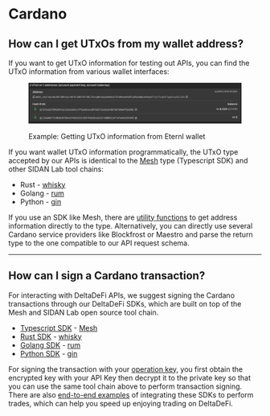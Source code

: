 # Cardano

## How can I get UTxOs from my wallet address?

If you want to get UTxO information for testing out APIs, you can find the UTxO information from various wallet interfaces:

<figure><img src="../.gitbook/assets/image (1) (1) (1) (1).png" alt=""><figcaption><p>Example: Getting UTxO information from Eternl wallet</p></figcaption></figure>

If you want wallet UTxO information programmatically, the UTxO type accepted by our APIs is identical to the [Mesh](https://meshjs.dev/) type (Typescript SDK) and other SIDAN Lab tool chains:

* Rust - [whisky](https://github.com/sidan-lab/whisky)
* Golang - [rum](https://github.com/sidan-lab/rum)
* Python - [gin](https://github.com/sidan-lab/gin)



If you use an SDK like Mesh, there are [utility functions](https://meshjs.dev/providers/blockfrost#fetchAddressUtxos) to get address information directly to the type. Alternatively, you can directly use several Cardano service providers like Blockfrost or Maestro and parse the return type to the one compatible to our API request schema.

***

## How can I sign a Cardano transaction?

For interacting with DeltaDeFi APIs, we suggest signing the Cardano transactions through our DeltaDeFi SDKs, which are built on top of the Mesh and SIDAN Lab open source tool chain.

* [Typescript SDK](https://github.com/deltadefi-protocol/typescript-sdk) - [Mesh](https://meshjs.dev/)
* [Rust SDK](https://github.com/deltadefi-protocol/rust-sdk) - [whisky](https://github.com/sidan-lab/whisky)
* [Golang SDK](https://github.com/deltadefi-protocol/go-sdk) - [rum](https://github.com/sidan-lab/rum)
* [Python SDK](https://github.com/deltadefi-protocol/python-sdk) - [gin](https://github.com/sidan-lab/gin)

For signing the transaction with your [operation key](../about/learn/architecture/account.md), you first obtain the encrypted key with your API Key then decrypt it to the private key so that you can use the same tool chain above to perform transaction signing. There are also [end-to-end examples](https://github.com/deltadefi-protocol/sdks-demo) of integrating these SDKs to perform trades, which can help you speed up enjoying trading on DeltaDeFi.
